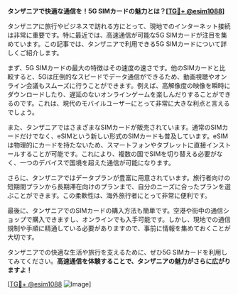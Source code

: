 **タンザニアで快適な通信を！5G SIMカードの魅力とは？[[TG💪+ @esim1088](https://t.me/s/esim1088)]**

タンザニアに旅行やビジネスで訪れる方にとって、現地でのインターネット接続は非常に重要です。特に最近では、高速通信が可能な5G SIMカードが注目を集めています。この記事では、タンザニアで利用できる5G SIMカードについて詳しくご紹介します。

まず、5G SIMカードの最大の特徴はその速度の速さです。他のSIMカードと比較すると、5Gは圧倒的なスピードでデータ通信ができるため、動画視聴やオンライン会議もスムーズに行うことができます。例えば、高解像度の映像を瞬時にダウンロードしたり、遅延のないオンラインゲームを楽しんだりすることができるのです。これは、現代のモバイルユーザーにとって非常に大きな利点と言えるでしょう。

また、タンザニアではさまざまなSIMカードが販売されています。通常のSIMカードだけでなく、eSIMという新しい形式のSIMカードも普及しています。eSIMは物理的にカードを持たないため、スマートフォンやタブレットに直接インストールすることが可能です。これにより、複数の国でSIMを切り替える必要がなく、一つのデバイスで国境を超えた通信が可能になります。

さらに、タンザニアではデータプランが豊富に用意されています。旅行者向けの短期間プランから長期滞在向けのプランまで、自分のニーズに合ったプランを選ぶことができます。この柔軟性は、海外旅行者にとって非常に便利です。

最後に、タンザニアでのSIMカードの購入方法も簡単です。空港や街中の通信ショップで購入できますし、オンラインでも入手可能です。しかし、現地での通信規制や手順に精通している必要がありますので、事前に情報を集めておくことが大切です。

タンザニアでの快適な生活や旅行を支えるために、ぜひ5G SIMカードを利用してみてください。**高速通信を体験することで、タンザニアの魅力がさらに広がりますよ！**

[[TG💪+ @esim1088](https://t.me/s/esim1088) ![Image](https://i.postimg.cc/Y0z9fWf4/image.png)]